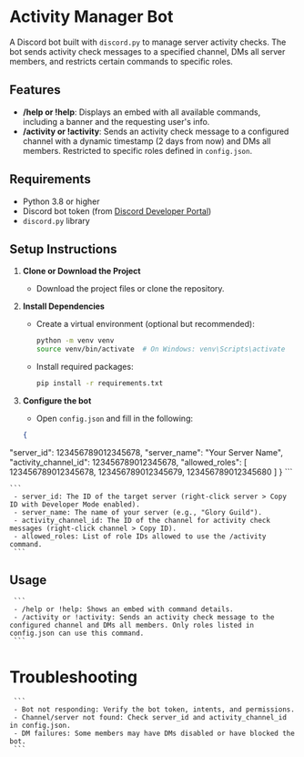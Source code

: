 # Activity Manager Bot

A Discord bot built with `discord.py` to manage server activity checks. The bot sends activity check messages to a specified channel, DMs all server members, and restricts certain commands to specific roles.

## Features
- **/help or !help**: Displays an embed with all available commands, including a banner and the requesting user's info.
- **/activity or !activity**: Sends an activity check message to a configured channel with a dynamic timestamp (2 days from now) and DMs all members. Restricted to specific roles defined in `config.json`.

## Requirements
- Python 3.8 or higher
- Discord bot token (from [Discord Developer Portal](https://discord.com/developers/applications))
- `discord.py` library

## Setup Instructions
1. **Clone or Download the Project**
   - Download the project files or clone the repository.

2. **Install Dependencies**
   - Create a virtual environment (optional but recommended):
     ```bash
     python -m venv venv
     source venv/bin/activate  # On Windows: venv\Scripts\activate
     ```
   - Install required packages:
     ```bash
     pip install -r requirements.txt
     ```

3.  **Configure the bot**
     - Open `config.json` and fill in the following:
     ```json
     {
  "server_id": 123456789012345678,
  "server_name": "Your Server Name",
  "activity_channel_id": 123456789012345678,
  "allowed_roles": [
    123456789012345678,
    123456789012345679,
    123456789012345680
  ]
}
    ```
    
    ```
     - server_id: The ID of the target server (right-click server > Copy ID with Developer Mode enabled).
     - server_name: The name of your server (e.g., "Glory Guild").
     - activity_channel_id: The ID of the channel for activity check messages (right-click channel > Copy ID).
     - allowed_roles: List of role IDs allowed to use the /activity command.
     ```

## Usage
     ```
     - /help or !help: Shows an embed with command details.
     - /activity or !activity: Sends an activity check message to the configured channel and DMs all members. Only roles listed in config.json can use this command.
     ```


# Troubleshooting
     ```
     - Bot not responding: Verify the bot token, intents, and permissions.
     - Channel/server not found: Check server_id and activity_channel_id in config.json.
     - DM failures: Some members may have DMs disabled or have blocked the bot.
     ```
